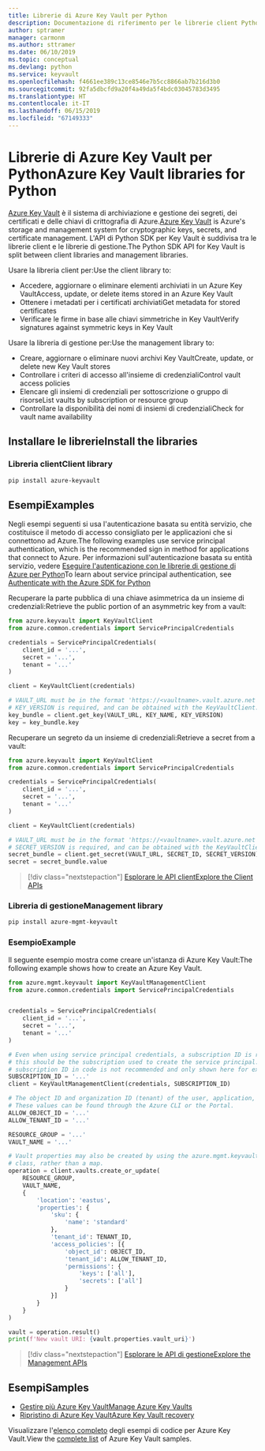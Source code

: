 ```yaml
---
title: Librerie di Azure Key Vault per Python
description: Documentazione di riferimento per le librerie client Python per Azure Key Vault
author: sptramer
manager: carmonm
ms.author: sttramer
ms.date: 06/10/2019
ms.topic: conceptual
ms.devlang: python
ms.service: keyvault
ms.openlocfilehash: f4661ee389c13ce8546e7b5cc8866ab7b216d3b0
ms.sourcegitcommit: 92fa5dbcfd9a20f4a49da5f4bdc03045783d3495
ms.translationtype: HT
ms.contentlocale: it-IT
ms.lasthandoff: 06/15/2019
ms.locfileid: "67149333"
---
```

# <a name="azure-key-vault-libraries-for-python"></a><span data-ttu-id="ea338-103">Librerie di Azure Key Vault per Python</span><span class="sxs-lookup"><span data-stu-id="ea338-103">Azure Key Vault libraries for Python</span></span>

<span data-ttu-id="ea338-104">[Azure Key Vault](/azure/key-vault/) è il sistema di archiviazione e gestione dei segreti, dei certificati e delle chiavi di crittografia di Azure.</span><span class="sxs-lookup"><span data-stu-id="ea338-104">[Azure Key Vault](/azure/key-vault/) is Azure's storage and management system for cryptographic keys, secrets, and certificate management.</span></span> <span data-ttu-id="ea338-105">L'API di Python SDK per Key Vault è suddivisa tra le librerie client e le librerie di gestione.</span><span class="sxs-lookup"><span data-stu-id="ea338-105">The Python SDK API for Key Vault is split between client libraries and management libraries.</span></span>

<span data-ttu-id="ea338-106">Usare la libreria client per:</span><span class="sxs-lookup"><span data-stu-id="ea338-106">Use the client library to:</span></span>
- <span data-ttu-id="ea338-107">Accedere, aggiornare o eliminare elementi archiviati in un Azure Key Vault</span><span class="sxs-lookup"><span data-stu-id="ea338-107">Access, update, or delete items stored in an Azure Key Vault</span></span>
- <span data-ttu-id="ea338-108">Ottenere i metadati per i certificati archiviati</span><span class="sxs-lookup"><span data-stu-id="ea338-108">Get metadata for stored certificates</span></span>
- <span data-ttu-id="ea338-109">Verificare le firme in base alle chiavi simmetriche in Key Vault</span><span class="sxs-lookup"><span data-stu-id="ea338-109">Verify signatures against symmetric keys in Key Vault</span></span>

<span data-ttu-id="ea338-110">Usare la libreria di gestione per:</span><span class="sxs-lookup"><span data-stu-id="ea338-110">Use the management library to:</span></span>
- <span data-ttu-id="ea338-111">Creare, aggiornare o eliminare nuovi archivi Key Vault</span><span class="sxs-lookup"><span data-stu-id="ea338-111">Create, update, or delete new Key Vault stores</span></span>
- <span data-ttu-id="ea338-112">Controllare i criteri di accesso all'insieme di credenziali</span><span class="sxs-lookup"><span data-stu-id="ea338-112">Control vault access policies</span></span>
- <span data-ttu-id="ea338-113">Elencare gli insiemi di credenziali per sottoscrizione o gruppo di risorse</span><span class="sxs-lookup"><span data-stu-id="ea338-113">List vaults by subscription or resource group</span></span>
- <span data-ttu-id="ea338-114">Controllare la disponibilità dei nomi di insiemi di credenziali</span><span class="sxs-lookup"><span data-stu-id="ea338-114">Check for vault name availability</span></span>

## <a name="install-the-libraries"></a><span data-ttu-id="ea338-115">Installare le librerie</span><span class="sxs-lookup"><span data-stu-id="ea338-115">Install the libraries</span></span>

### <a name="client-library"></a><span data-ttu-id="ea338-116">Libreria client</span><span class="sxs-lookup"><span data-stu-id="ea338-116">Client library</span></span>

```bash
pip install azure-keyvault
```

## <a name="examples"></a><span data-ttu-id="ea338-117">Esempi</span><span class="sxs-lookup"><span data-stu-id="ea338-117">Examples</span></span>

<span data-ttu-id="ea338-118">Negli esempi seguenti si usa l'autenticazione basata su entità servizio, che costituisce il metodo di accesso consigliato per le applicazioni che si connettono ad Azure.</span><span class="sxs-lookup"><span data-stu-id="ea338-118">The following examples use service principal authentication, which is the recommended sign in method for applications that connect to Azure.</span></span> <span data-ttu-id="ea338-119">Per informazioni sull'autenticazione basata su entità servizio, vedere [Eseguire l'autenticazione con le librerie di gestione di Azure per Python](https://docs.microsoft.com/en-us/python/azure/python-sdk-azure-authenticate)</span><span class="sxs-lookup"><span data-stu-id="ea338-119">To learn about service principal authentication, see [Authenticate with the Azure SDK for Python](https://docs.microsoft.com/en-us/python/azure/python-sdk-azure-authenticate)</span></span>

<span data-ttu-id="ea338-120">Recuperare la parte pubblica di una chiave asimmetrica da un insieme di credenziali:</span><span class="sxs-lookup"><span data-stu-id="ea338-120">Retrieve the public portion of an asymmetric key from a vault:</span></span>

```python
from azure.keyvault import KeyVaultClient
from azure.common.credentials import ServicePrincipalCredentials

credentials = ServicePrincipalCredentials(
    client_id = '...',
    secret = '...',
    tenant = '...'
)

client = KeyVaultClient(credentials)

# VAULT_URL must be in the format 'https://<vaultname>.vault.azure.net'
# KEY_VERSION is required, and can be obtained with the KeyVaultClient.get_key_versions(self, vault_url, key_name) API
key_bundle = client.get_key(VAULT_URL, KEY_NAME, KEY_VERSION)
key = key_bundle.key
```

<span data-ttu-id="ea338-121">Recuperare un segreto da un insieme di credenziali:</span><span class="sxs-lookup"><span data-stu-id="ea338-121">Retrieve a secret from a vault:</span></span>

```python
from azure.keyvault import KeyVaultClient
from azure.common.credentials import ServicePrincipalCredentials

credentials = ServicePrincipalCredentials(
    client_id = '...',
    secret = '...',
    tenant = '...'
)

client = KeyVaultClient(credentials)

# VAULT_URL must be in the format 'https://<vaultname>.vault.azure.net'
# SECRET_VERSION is required, and can be obtained with the KeyVaultClient.get_secret_versions(self, vault_url, secret_id) API
secret_bundle = client.get_secret(VAULT_URL, SECRET_ID, SECRET_VERSION)
secret = secret_bundle.value
```

> [!div class="nextstepaction"]
> [<span data-ttu-id="ea338-122">Esplorare le API client</span><span class="sxs-lookup"><span data-stu-id="ea338-122">Explore the Client APIs</span></span>](/python/api/overview/azure/keyvault/client)

### <a name="management-library"></a><span data-ttu-id="ea338-123">Libreria di gestione</span><span class="sxs-lookup"><span data-stu-id="ea338-123">Management library</span></span>

```bash
pip install azure-mgmt-keyvault
```

### <a name="example"></a><span data-ttu-id="ea338-124">Esempio</span><span class="sxs-lookup"><span data-stu-id="ea338-124">Example</span></span>

<span data-ttu-id="ea338-125">Il seguente esempio mostra come creare un'istanza di Azure Key Vault:</span><span class="sxs-lookup"><span data-stu-id="ea338-125">The following example shows how to create an Azure Key Vault.</span></span> 

```python
from azure.mgmt.keyvault import KeyVaultManagementClient
from azure.common.credentials import ServicePrincipalCredentials


credentials = ServicePrincipalCredentials(
    client_id = '...',
    secret = '...',
    tenant = '...'
)

# Even when using service principal credentials, a subscription ID is required. For service principals,
# this should be the subscription used to create the service principal. Storing a token like a valid
# subscription ID in code is not recommended and only shown here for example purposes.
SUBSCRIPTION_ID = '...'
client = KeyVaultManagementClient(credentials, SUBSCRIPTION_ID)

# The object ID and organization ID (tenant) of the user, application, or service principal for access policies.
# These values can be found through the Azure CLI or the Portal.
ALLOW_OBJECT_ID = '...'
ALLOW_TENANT_ID = '...'

RESOURCE_GROUP = '...'
VAULT_NAME = '...'

# Vault properties may also be created by using the azure.mgmt.keyvault.models.VaultCreateOrUpdateParameters
# class, rather than a map. 
operation = client.vaults.create_or_update(
    RESOURCE_GROUP,
    VAULT_NAME,
    {
        'location': 'eastus',
        'properties': {
            'sku': {
                'name': 'standard'
            },
            'tenant_id': TENANT_ID,
            'access_policies': [{
                'object_id': OBJECT_ID,
                'tenant_id': ALLOW_TENANT_ID,
                'permissions': {
                    'keys': ['all'],
                    'secrets': ['all']
                }
            }]
        }
    }
)

vault = operation.result()
print(f'New vault URI: {vault.properties.vault_uri}')
```

> [!div class="nextstepaction"]
> [<span data-ttu-id="ea338-126">Esplorare le API di gestione</span><span class="sxs-lookup"><span data-stu-id="ea338-126">Explore the Management APIs</span></span>](/python/api/overview/azure/keyvault/management)

## <a name="samples"></a><span data-ttu-id="ea338-127">Esempi</span><span class="sxs-lookup"><span data-stu-id="ea338-127">Samples</span></span>
* <span data-ttu-id="ea338-128">[Gestire più Azure Key Vault][1]</span><span class="sxs-lookup"><span data-stu-id="ea338-128">[Manage Azure Key Vaults][1]</span></span> 
* <span data-ttu-id="ea338-129">[Ripristino di Azure Key Vault][2]</span><span class="sxs-lookup"><span data-stu-id="ea338-129">[Azure Key Vault recovery][2]</span></span>

[1]: https://azure.microsoft.com/resources/samples/key-vault-python-manage/
[2]: https://azure.microsoft.com/resources/samples/key-vault-recovery-python/

<span data-ttu-id="ea338-130">Visualizzare l'[elenco completo](https://azure.microsoft.com/resources/samples/?platform=python&term=key+vault) degli esempi di codice per Azure Key Vault.</span><span class="sxs-lookup"><span data-stu-id="ea338-130">View the [complete list](https://azure.microsoft.com/resources/samples/?platform=python&term=key+vault) of Azure Key Vault samples.</span></span> 
